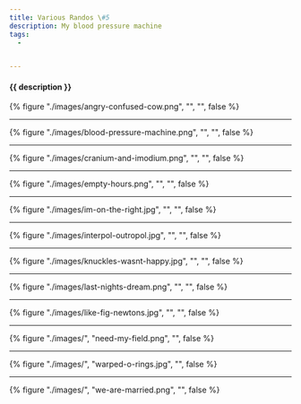 ```yaml
---
title: Various Randos \#5
description: My blood pressure machine
tags:
  - 


---
```


<h4 class="subTitle">{{ description }}</h4>

{% figure "./images/angry-confused-cow.png", "", "", false %}

<hr />

{% figure "./images/blood-pressure-machine.png", "", "", false %}

<hr />


{% figure "./images/cranium-and-imodium.png", "", "", false %}

<hr />

{% figure "./images/empty-hours.png", "", "", false %}

<hr />

{% figure "./images/im-on-the-right.jpg", "", "", false %}

<hr />

{% figure "./images/interpol-outropol.jpg", "", "", false %}

<hr />

{% figure "./images/knuckles-wasnt-happy.jpg", "", "", false %}

<hr />

{% figure "./images/last-nights-dream.png", "", "", false %}

<hr />

{% figure "./images/like-fig-newtons.jpg", "", "", false %}

<hr />

{% figure "./images/", "need-my-field.png", "", false %}

<hr />

{% figure "./images/", "warped-o-rings.jpg", "", false %}

<hr />

{% figure "./images/", "we-are-married.png", "", false %}



